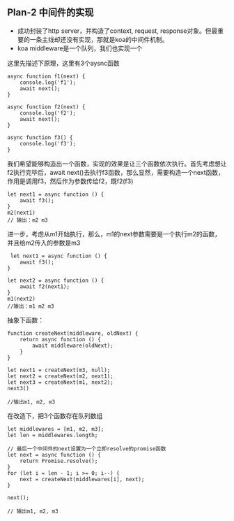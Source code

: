 ## Plan-2 中间件的实现
  - 成功封装了http server，并构造了context, request, response对象。但最重要的一条主线却还没有实现，那就是koa的中间件机制。
  - koa middleware是一个队列，我们也实现一个
  
这里先描述下原理，这里有3个aysnc函数
  
  
```
async function f1(next) {
    console.log('f1');
    await next();
}

async function f2(next) {
    console.log('f2');
    await next();
}

async function f3() {
    console.log('f3');
}
```

我们希望能够构造出一个函数，实现的效果是让三个函数依次执行。首先考虑想让f2执行完毕后，await next()去执行f3函数，那么显然，需要构造一个next函数，作用是调用f3，然后作为参数传给f2，既f2(f3)


```
let next1 = async function () {
    await f3();
}
m2(next1)
// 输出：m2 m3

```

进一步，考虑从m1开始执行，那么，m1的next参数需要是一个执行m2的函数，并且给m2传入的参数是m3
  

```
 let next1 = async function () {
    await f3();
}

let next2 = async function () {
    await f2(next1);
}
m1(next2)
//输出：m1 m2 m3

```
抽象下函数：

```
function createNext(middleware, oldNext) {
    return async function () {
        await middleware(oldNext);
    }
}

let next1 = createNext(m3, null);
let next2 = createNext(m2, next1);
let next3 = createNext(m1, next2);
next3()

//输出m1, m2, m3
```

在改造下，把3个函数存在队列数组

```
let middlewares = [m1, m2, m3];
let len = middlewares.length;

// 最后一个中间件的next设置为一个立即resolve的promise函数
let next = async function () {
    return Promise.resolve();
}
for (let i = len - 1; i >= 0; i--) {
    next = createNext(middlewares[i], next);
}

next();

// 输出m1, m2, m3
```

 




